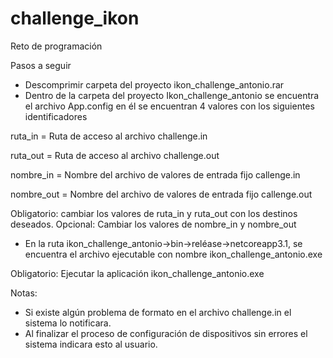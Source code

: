 # challenge_ikon
Reto de programación

Pasos a seguir
-	Descomprimir carpeta del proyecto ikon_challenge_antonio.rar
-	Dentro de la carpeta del proyecto Ikon_challenge_antonio se encuentra el archivo App.config en él se encuentran 4 valores con los siguientes identificadores

ruta_in = Ruta de acceso al archivo challenge.in

ruta_out = Ruta de acceso al archivo challenge.out

nombre_in = Nombre del archivo de valores de entrada fijo callenge.in

nombre_out = Nombre del archivo de valores de entrada fijo callenge.out

Obligatorio: cambiar los valores de ruta_in y ruta_out con los destinos deseados.
Opcional: Cambiar los valores de nombre_in y nombre_out

-	En la ruta ikon_challenge_antonio->bin->reléase->netcoreapp3.1, se encuentra el archivo ejecutable con nombre ikon_challenge_antonio.exe 
 
Obligatorio: Ejecutar la aplicación ikon_challenge_antonio.exe

Notas:	
-	Si existe algún problema de formato en el archivo challenge.in el sistema lo notificara.
-	Al finalizar el proceso de configuración de dispositivos sin errores el sistema indicara esto al usuario.

